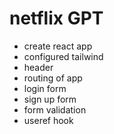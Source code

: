 
# netflix GPT
 - create react app
 - configured tailwind
 - header
 - routing of app
 - login form
 - sign up form
 - form validation
 - useref hook